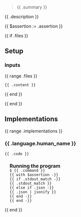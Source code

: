 > {{ .summary }}

{{ .description }}

{{ $assertion := .assertion }}

{{ if .files }}
## Setup

### Inputs
{{ range .files }}
```{{ .ext }} {filename="{{.name}}"}
{{ .content }}
```
{{ end }}

{{ end }}

## Implementations

{{ range .implementations }}
### {{ .language.human_name }}

```{{ .language.syntax_highlighting }} {filename="{{.file_name}}"}
{{ .code }}
```

<div class="running-the-program">
  <h4>Running the program</h4>

```console
$ {{ .command }}
{{ with $assertion -}}
{{ if .stdout_match -}}
{{ .stdout_match }}
{{ else if .json -}}
{{ .json | jsonify }}
{{ end -}}
{{ end -}}
```

</div>

---

{{ end }}

<style>
.running-the-program {
  padding: 0 1rem;
}

.language-console {
  .gp {
    font-weight: bold;
  }
}

h4 {
  font-size: 1rem !important;
  margin-bottom: -1rem !important;
}

hr {
  margin-top: 2rem;
  margin-bottom: .5rem;
  &:last-of-type {
    display: none;
  }
}
</style>
